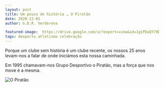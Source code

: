 ```yaml
---
layout: post
title: Um pouco de história … O Piratão
date: 2020-12-01
author: G.D.R. Verderena

featured-image:  https://drive.google.com/uc?export=view&id=1giPDaQY79DNADR82gom58t_J58ywyJGF
tags: desporto atletismo celebração
---
```

Porque um clube sem história é um clube recente, os nossos 25 anos levam-nos a falar de onde iniciámos esta nossa caminhada.

Em 1995 chamavam-nos Grupo Desportivo o Piratão, mas a força que nos move é a mesma.

![O Piratão](https://doc-0g-5c-docs.googleusercontent.com/docs/securesc/m07ddtfc1hje0qv299r3vc8lmc8p8pq0/om6bb685ufcgefoqgjv56k5vqrerq1ep/1606945350000/04153674910392155594/17594474295696633661Z/1giPDaQY79DNADR82gom58t_J58ywyJGF?e=view&nonce=2t2vutpqo0q5i&user=17594474295696633661Z&hash=p2ti2o2gdhmk2tf9k0efjbs46n88l7go)

<!-- ![O Piratão](https://drive.google.com/file/d/1giPDaQY79DNADR82gom58t_J58ywyJGF/preview) -->
<!-- featured-image: https://drive.google.com/file/d/1giPDaQY79DNADR82gom58t_J58ywyJGF/preview -->
